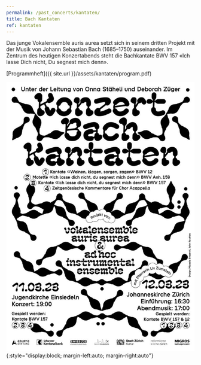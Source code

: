 ```yaml
---
permalink: /past_concerts/kantaten/
title: Bach Kantaten
ref: kantaten
---
```


Das junge Vokalensemble auris aurea setzt sich in seinem dritten Projekt mit der Musik von Johann Sebastian Bach (1685–1750) auseinander. Im Zentrum des heutigen Konzertabends steht die Bachkantate BWV 157 «Ich lasse Dich nicht, Du segnest mich denn».

[Programmheft]({{ site.url }}/assets/kantaten/program.pdf)

![Kantaten](/assets/kantaten/flyer.jpg){:style="display:block; margin-left:auto; margin-right:auto"}